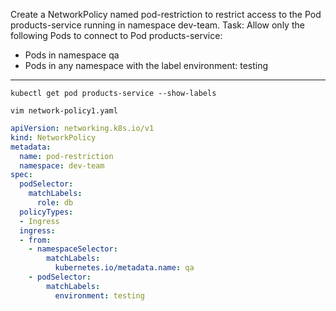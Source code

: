 Create a NetworkPolicy named pod-restriction to restrict access to the Pod products-service running in namespace dev-team.
Task:
Allow only the following Pods to connect to Pod products-service:
- Pods in namespace qa
- Pods in any namespace with the label environment: testing
---

`kubectl get pod products-service --show-labels`

`vim network-policy1.yaml`

```yaml
apiVersion: networking.k8s.io/v1
kind: NetworkPolicy
metadata:
  name: pod-restriction
  namespace: dev-team
spec:
  podSelector:
    matchLabels:
      role: db
  policyTypes:
  - Ingress
  ingress:
  - from:
    - namespaceSelector:
        matchLabels:
          kubernetes.io/metadata.name: qa
    - podSelector:
        matchLabels:
          environment: testing
```
